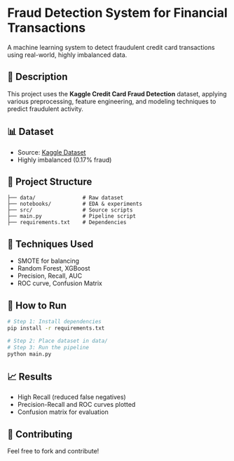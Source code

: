 # Fraud Detection System for Financial Transactions

A machine learning system to detect fraudulent credit card transactions using real-world, highly imbalanced data.

## 📝 Description

This project uses the **Kaggle Credit Card Fraud Detection** dataset, applying various preprocessing, feature engineering, and modeling techniques to predict fraudulent activity.

## 📊 Dataset

- Source: [Kaggle Dataset](https://www.kaggle.com/mlg-ulb/creditcardfraud)
- Highly imbalanced (0.17% fraud)

## 📁 Project Structure

```
├── data/               # Raw dataset
├── notebooks/          # EDA & experiments
├── src/                # Source scripts
├── main.py             # Pipeline script
├── requirements.txt    # Dependencies
```

## 🔧 Techniques Used

- SMOTE for balancing
- Random Forest, XGBoost
- Precision, Recall, AUC
- ROC curve, Confusion Matrix

## 🚀 How to Run

```bash
# Step 1: Install dependencies
pip install -r requirements.txt

# Step 2: Place dataset in data/
# Step 3: Run the pipeline
python main.py
```

## 📈 Results

- High Recall (reduced false negatives)
- Precision-Recall and ROC curves plotted
- Confusion matrix for evaluation

## 🤝 Contributing

Feel free to fork and contribute!
